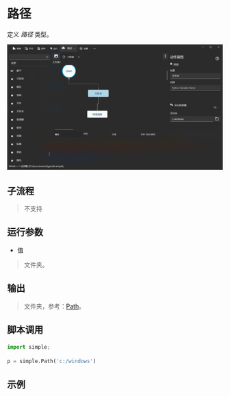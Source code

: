 # 路径 
定义 *路径* 类型。

![TypePath](./images/07.png ':size=90%')

## 子流程
> 不支持


## 运行参数

* 值
> 文件夹。


## 输出

> 文件夹，参考：[Path](./types/Path.md)。    


## 脚本调用

```python
import simple;

p = simple.Path('c:/windows')

```

## 示例